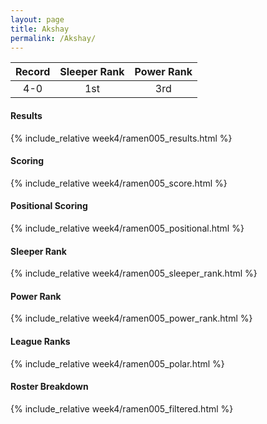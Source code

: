 ```yaml
---
layout: page
title: Akshay
permalink: /Akshay/
---
```


Record | Sleeper Rank | Power Rank               
:--: | :--: | :--:
4-0 | 1st | 3rd   

#### Results
{% include_relative week4/ramen005_results.html %}

#### Scoring
{% include_relative week4/ramen005_score.html %}

#### Positional Scoring
{% include_relative week4/ramen005_positional.html %}

#### Sleeper Rank
{% include_relative week4/ramen005_sleeper_rank.html %}

#### Power Rank
{% include_relative week4/ramen005_power_rank.html %}

#### League Ranks
{% include_relative week4/ramen005_polar.html %}

#### Roster Breakdown
{% include_relative week4/ramen005_filtered.html %}
